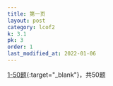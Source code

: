 ```yaml
---
title: 第一页
layout: post
category: lcof2
k: 3.1
pk: 3
order: 1
last_modified_at: 2022-01-06
---
```


[1-50题](https://leetcode.cn/problemset/all/?listId=e8X3pBZi&page=1){:target="_blank"}，共50题